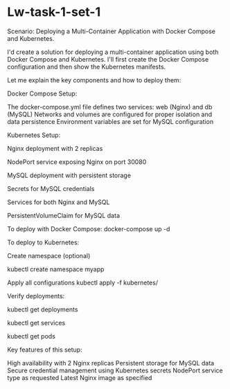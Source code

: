 # Lw-task-1-set-1

Scenario: Deploying a Multi-Container Application
 with Docker Compose and Kubernetes.

 I'd create a solution for deploying a multi-container application using both Docker Compose and Kubernetes. 
 I'll first create the Docker Compose configuration and then show the Kubernetes manifests.

Let me explain the key components and how to deploy them:

Docker Compose Setup:


The docker-compose.yml file defines two services: web (Nginx) and db (MySQL)
Networks and volumes are configured for proper isolation and data persistence
Environment variables are set for MySQL configuration


Kubernetes Setup:


Nginx deployment with 2 replicas

NodePort service exposing Nginx on port 30080

MySQL deployment with persistent storage

Secrets for MySQL credentials

Services for both Nginx and MySQL

PersistentVolumeClaim for MySQL data

To deploy with Docker Compose:
docker-compose up -d

To deploy to Kubernetes:

Create namespace (optional)

kubectl create namespace myapp

Apply all configurations
kubectl apply -f kubernetes/

Verify deployments:

kubectl get deployments

kubectl get services

kubectl get pods

Key features of this setup:

High availability with 2 Nginx replicas
Persistent storage for MySQL data
Secure credential management using Kubernetes secrets
NodePort service type as requested
Latest Nginx image as specified




